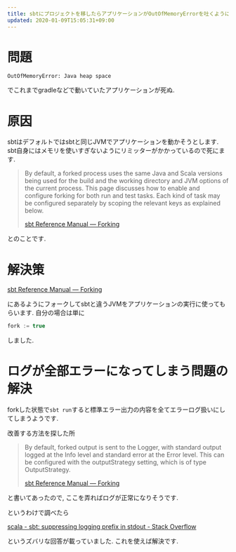 ```yaml
---
title: sbtにプロジェクトを移したらアプリケーションがOutOfMemoryErrorを吐くようになった時の対処法
updated: 2020-01-09T15:05:31+09:00
---
```


# 問題

~~~
OutOfMemoryError: Java heap space
~~~

でこれまでgradleなどで動いていたアプリケーションが死ぬ.

# 原因

sbtはデフォルトではsbtと同じJVMでアプリケーションを動かそうとします.
sbt自身にはメモリを使いすぎないようにリミッターがかかっているので死にます.

> By default, a forked process uses the same Java and Scala versions being used for the build and the working directory and JVM options of the current process. This page discusses how to enable and configure forking for both run and test tasks. Each kind of task may be configured separately by scoping the relevant keys as explained below.
>
> [sbt Reference Manual — Forking](https://www.scala-sbt.org/1.x/docs/Forking.html)

とのことです.

# 解決策

[sbt Reference Manual — Forking](https://www.scala-sbt.org/1.x/docs/Forking.html)

にあるようにフォークしてsbtと違うJVMをアプリケーションの実行に使ってもらいます.
自分の場合は単に

~~~scala
fork := true
~~~

しました.

# ログが全部エラーになってしまう問題の解決

forkした状態で`sbt run`すると標準エラー出力の内容を全てエラーログ扱いにしてしまうようです.

改善する方法を探した所

> By default, forked output is sent to the Logger, with standard output logged at the Info level and standard error at the Error level. This can be configured with the outputStrategy setting, which is of type OutputStrategy.
>
> [sbt Reference Manual — Forking](https://www.scala-sbt.org/1.x/docs/Forking.html)

と書いてあったので,
ここを弄ればログが正常になりそうです.

というわけで調べたら

[scala - sbt: suppressing logging prefix in stdout - Stack Overflow](https://stackoverflow.com/questions/14504572/sbt-suppressing-logging-prefix-in-stdout/16676014)

というズバリな回答が載っていました.
これを使えば解決です.
